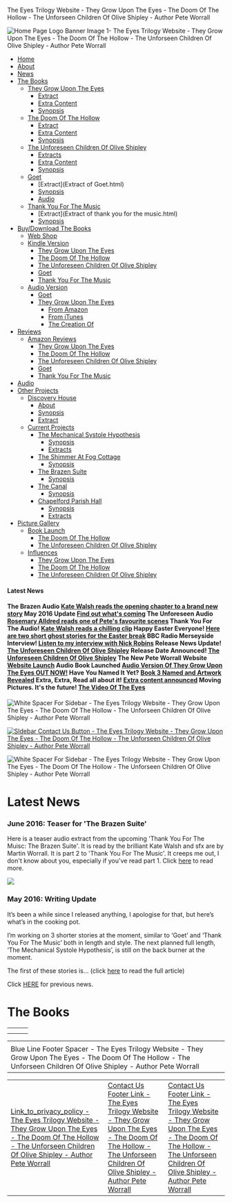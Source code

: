 The Eyes Trilogy Website - They Grow Upon The Eyes - The Doom Of The Hollow - The Unforseen Children Of Olive Shipley - Author Pete Worrall



![Home Page Logo Banner Image 1- The Eyes Trilogy Website - They Grow Upon The Eyes - The Doom Of The Hollow - The Unforseen Children Of Olive Shipley - Author Pete Worrall](images/image_logo-header-slightly-larger.gif)

* [Home](index.html)
* [About](about_me.html)
* [News](news_archive_page.html)
* [The Books](#)
  + [They Grow Upon The Eyes](#)
    - [Extract](extracts_they_grow_upon_the_eyes_chapter_1.html)
    - [Extra Content](extra_content_they_grow_upon_the_eyes.html)
    - [Synopsis](synopsis_theygrowupontheeyes.html)
  + [The Doom Of The Hollow](#)
    - [Extract](extracts_the_doom_of_the_hollow_chapter_1.html)
    - [Extra Content](extra_content_the_doom_of_the_hollow_page_1.html)
    - [Synopsis](synopsis_thedoomofthehollow.html)
  + [The Unforeseen Children Of Olive Shipley](#)
    - [Extracts](extracts_the_unforeseen_children_of_olive_shipley_chapter_1.html)
    - [Extra Content](extra_content_the_unforeseen_children_of_olive_shipley.html)
    - [Synopsis](synopsis_theunforeseenchildren.html)
  + [Goet](#)
    - [Extract](Extract of Goet.html)
    - [Synopsis](synopsis_goet.html)
    - [Audio](https://www.youtube.com/watch?v=2PYiI4h4CbM)
  + [Thank You For The Music](#)
    - [Extract](Extract of thank you for the music.html)
    - [Synopsis](synopsis_thankyouforthemusic.html)
* [Buy/Download The Books](#)
  + [Web Shop](http://www.freewebstore.org/The-Eyes-Trilogy-Webshop)
  + [Kindle Version](#)
    - [They Grow Upon The Eyes](http://www.amazon.co.uk/They-Grow-Upon-Eyes-ebook/dp/B005ZS34R8)
    - [The Doom Of The Hollow](http://www.amazon.co.uk/The-Doom-Of-Hollow-ebook/dp/B006M5TT72)
    - [The Unforeseen Children Of Olive Shipley](http://www.amazon.co.uk/Unforeseen-Children-Olive-Shipley-Trilogy-ebook/dp/B00GNVP398/ref=sr_1_5?ie=UTF8&qid=1384436946&sr=8-5&keywords=pete+worrall)
    - [Goet](http://www.amazon.co.uk/Goet-Pete-Worrall-ebook/dp/B00JOE4DY2/ref=la_B00JJRCC56_1_4?s=books&ie=UTF8&qid=1397552722&sr=1-4)
    - [Thank You For The Music](http://www.amazon.co.uk/Thank-You-Music-Pete-Worrall-ebook/dp/B00JOEB5VG/ref=la_B00JJRCC56_1_5?s=books&ie=UTF8&qid=1397552722&sr=1-5)
  + [Audio Version](#)
    - [Goet](https://www.youtube.com/watch?v=2PYiI4h4CbM)
    - [They Grow Upon The Eyes](#)
      * [From Amazon](http://www.amazon.co.uk/They-Grow-Upon-the-Eyes/dp/B00C847V2Q/ref=sr_shvl_album_1?ie=UTF8&qid=1365239153&sr=301-1)
      * [From iTunes](https://search.itunes.apple.com/WebObjects/MZSearch.woa/wa/search?entity=album&media=all&restrict=false&submit=seeAllLockups&term=they+grow+upon+the+eyes)
      * [The Creation Of](audio_page/news_page_3.html)
* [Reviews](#)
  + [Amazon Reviews](#)
    - [They Grow Upon The Eyes](readers_amazon_reviews_they_grow_upon_the_eyes.html)
    - [The Doom Of The Hollow](readers_amazon_reviews_the_doom_of_the_hollow.html)
    - [The Unforeseen Children Of Olive Shipley](readers_reviews_theunforeseenchildren.html)
    - [Goet](readers_reviews_goet.html)
    - [Thank You For The Music](readers_reviews_thankyou.html)
* [Audio](audiohomepage.html)
* [Other Projects](#)
  + [Discovery House](#)
    - [About](about_discovery_house.html)
    - [Synopsis](synopsis_discovery_house.html)
    - [Extract](extracts_discovery_house_contents.html)
  + [Current Projects](#)
    - [The Mechanical Systole Hypothesis](#)
      * [Synopsis](synopsis_the_mechanical_systole_hypothesis.html)
      * [Extracts](extracts_the_mechanical_systole_hypothesis_page1.html)
    - [The Shimmer At Fog Cottage](extracts_the_mechanical_systole_hypothesis_page1.html)
      * [Synopsis](synopsis_fogcottage.html)
    - [The Brazen Suite](extracts_the_mechanical_systole_hypothesis_page1.html)
      * [Synopsis](synopsis_thebrazensuite.html)
    - [The Canal](extracts_the_mechanical_systole_hypothesis_page1.html)
      * [Synopsis](synopsis_thecanal.html)
    - [Chapelford Parish Hall](#)
      * [Synopsis](synopsis_chapelford_parish_hall.html)
      * [Extracts](extracts_chapelford_parish_hall_part_1_page_1.html)
* [Picture Gallery](#)
  + [Book Launch](#)
    - [The Doom Of The Hollow](picture_gallery_launch.html)
    - [The Unforeseen Children Of Olive Shipley](picture_gallery_olivelaunch.html)
  + [Influences](#)
    - [They Grow Upon The Eyes](picture_gallery_they_grow_upon_the_eyes_influences.html)
    - [The Doom Of The Hollow](picture_gallery_the_doom_of_the_hollow_influences.html)
    - [The Unforeseen Children Of Olive Shipley](picture_gallery_the_unforeseen_children_of_olive_shipley_influences.html)

#### 

#### **Latest News**

#### The Brazen Audio [Kate Walsh reads the opening chapter to a brand new story](news_page_brazenaudio.html "Kate Walsh reads the opening chapter to a brand new story") May 2016 Update [Find out what's coming](news_page_mayupdate.html "Find out what's coming") The Unforeseen Audio [Rosemary Alldred reads one of Pete's favourite scenes](news_page_unforeseenaudio.html "Rosemary Alldred reads one of Pete's favourite scenes.") Thank You For The Audio! [Kate Walsh reads a chilling clip](news_page_thankyouaudio.html "Kate Walsh reads a chilling clip ") Happy Easter Everyone! [Here are two short ghost stories for the Easter break](news_page_10.html "Here are two short ghost stories for the Easter break") BBC Radio Merseyside Interview! [Listen to my interview with Nick Robins](news_page_9.html "Listen to my interview with Nick Robins") Release News Update! [The Unforeseen Children Of Olive Shipley](news_page_8.html "The Unforeseen Children Of Olive Shipley") Release Date Announced! [The Unforeseen Children Of Olive Shipley](news_page_7.html "The Unforeseen Children Of Olive Shipley") The New Pete Worrall Website [Website Launch](news_page_2.html "Website Launch") Audio Book Launched [Audio Version Of They Grow Upon The Eyes OUT NOW!](audio_page/news_page_3.html "Audio Version Of They Grow Upon The Eyes OUT NOW!") Have You Named It Yet? [Book 3 Named and Artwork Revealed](news_page_4.html "Book 3 Named and Artwork Revealed") Extra, Extra, Read all about it! [Extra content announced](news_page_5.html "Extra content announced") Moving Pictures. It's the future! [The Video Of The Eyes](news_page_6.html "The Video Of The Eyes")

![White Spacer For Sidebar - The Eyes Trilogy Website - They Grow Upon The Eyes - The Doom Of The Hollow - The Unforseen Children Of Olive Shipley - Author Pete Worrall](images/image_grey_line.gif)  
  
[![SIdebar Contact Us Button - The Eyes Trilogy Website - They Grow Upon The Eyes - The Doom Of The Hollow - The Unforseen Children Of Olive Shipley - Author Pete Worrall](images/image_contact_button_1.png)](contact_me.html)  
  
 ![White Spacer For Sidebar - The Eyes Trilogy Website - They Grow Upon The Eyes - The Doom Of The Hollow - The Unforseen Children Of Olive Shipley - Author Pete Worrall](images/image_grey_line.gif)

Latest News
===========

### June 2016: Teaser for 'The Brazen Suite'

Here is a teaser audio extract from the upcoming 'Thank You For The Muisc: The Brazen Suite'. It is read by the brilliant Kate Walsh and sfx are by Martin Worrall. It is part 2 to 'Thank You For The Music'. It creeps me out, I don't know about you, especially if you've read part 1. Click [here](http://www.theygrowupontheeyes.com/news_page_brazenaudio.html) to read more.

![](images/katewalsh.jpg)

### May 2016: Writing Update

It’s been a while since I released anything, I apologise for that, but here’s what’s in the cooking pot.

I’m working on 3 shorter stories at the moment, similar to ‘Goet’ and ‘Thank You For The Music’ both in length and style. The next planned full length, ‘The Mechanical Systole Hypothesis’, is still on the back burner at the moment.

The first of these stories is... (click [here](news_page_mayupdate.html) to read the full article)

Click [HERE](news_archive_page.html) for previous news.

The Books
=========

|  |  |  |
| --- | --- | --- |
|  |  |  |
|  |  |  |

|  |
| --- |
|  |
| Blue Line Footer Spacer - The Eyes Trilogy Website - They Grow Upon The Eyes - The Doom Of The Hollow - The Unforseen Children Of Olive Shipley - Author Pete Worrall |

|  |  |  |
| --- | --- | --- |
| [Link_to_privacy_policy - The Eyes Trilogy Website - They Grow Upon The Eyes - The Doom Of The Hollow - The Unforseen Children Of Olive Shipley - Author            Pete Worrall](privacy_policy.html) | [Contact Us Footer Link - The Eyes Trilogy Website - They Grow Upon The Eyes - The Doom Of The Hollow - The Unforseen Children Of Olive Shipley - Author            Pete Worrall](terms_of_use_policy.html) | [Contact Us Footer Link - The Eyes Trilogy Website - They Grow Upon The Eyes - The Doom Of The Hollow - The Unforseen Children Of Olive Shipley - Author            Pete Worrall](contact_me.html) |
